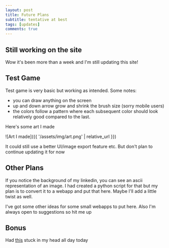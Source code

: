 ```yaml
---
layout: post
title: Future Plans
subtitle: tentative at best
tags: [updates]
comments: true
---
```


## Still working on the site
Wow it's been more than a week and I'm still updating this site!

## Test Game
Test game is very basic but working as intended. Some notes:
 - you can draw anything on the screen
 - up and down arrow grow and shrink the brush size (sorry mobile users)
 - the colors follow a pattern where each subsequent color should look relatively good compared to the last.

Here's some art I made

![Art I made]({{ '/assets/img/art.png' | relative_url }})

It could still use a better UI/image export feature etc. But don't plan to continue updating it for now

## Other Plans
If you notice the background of my linkedin, you can see an ascii representation of an image. I had created a python script for that but my plan is to convert it to a webapp and put that here. Maybe I'll add a little twist as well.

I've got some other ideas for some small webapps to put here. Also I'm always open to suggestions so hit me up


## Bonus
Had [this](https://www.youtube.com/watch?v=zjBggIqkQ1E) stuck in my head all day today


